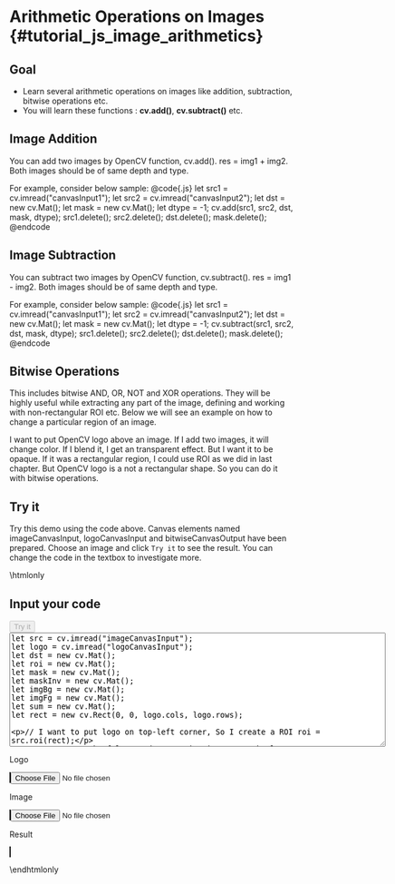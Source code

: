 Arithmetic Operations on Images {#tutorial_js_image_arithmetics}
===============================

Goal
----

-   Learn several arithmetic operations on images like addition, subtraction, bitwise operations
    etc.
-   You will learn these functions : **cv.add()**, **cv.subtract()**  etc.

Image Addition
--------------

You can add two images by OpenCV function, cv.add(). res = img1 + img2. Both images should be of same depth and type.

For example, consider below sample:
@code{.js}
let src1 = cv.imread("canvasInput1");
let src2 = cv.imread("canvasInput2");
let dst = new cv.Mat();
let mask = new cv.Mat();
let dtype = -1;
cv.add(src1, src2, dst, mask, dtype);
src1.delete(); src2.delete(); dst.delete(); mask.delete();
@endcode

Image Subtraction
--------------

You can subtract two images by OpenCV function, cv.subtract(). res = img1 - img2. Both images should be of same depth and type.

For example, consider below sample:
@code{.js}
let src1 = cv.imread("canvasInput1");
let src2 = cv.imread("canvasInput2");
let dst = new cv.Mat();
let mask = new cv.Mat();
let dtype = -1;
cv.subtract(src1, src2, dst, mask, dtype);
src1.delete(); src2.delete(); dst.delete(); mask.delete();
@endcode

Bitwise Operations
------------------

This includes bitwise AND, OR, NOT and XOR operations. They will be highly useful while extracting
any part of the image, defining and working with non-rectangular
ROI etc. Below we will see an example on how to change a particular region of an image.

I want to put OpenCV logo above an image. If I add two images, it will change color. If I blend it,
I get an transparent effect. But I want it to be opaque. If it was a rectangular region, I could use
ROI as we did in last chapter. But OpenCV logo is a not a rectangular shape. So you can do it with
bitwise operations.

Try it
------

Try this demo using the code above. Canvas elements named imageCanvasInput, logoCanvasInput and bitwiseCanvasOutput have been prepared. Choose an image and
click `Try it` to see the result. You can change the code in the textbox to investigate more.

\htmlonly
<!DOCTYPE html>
<head>
<style>
canvas {
    border: 1px solid black;
}
.err {
    color: red;
}
</style>
</head>
<body>
<div id="bitwiseCodeArea">
<h2>Input your code</h2>
<button id="bitwiseTryIt" disabled="true" onclick="bitwiseExecuteCode()">Try it</button><br>
<textarea rows="13" cols="80" id="bitwiseTestCode" spellcheck="false">
let src = cv.imread("imageCanvasInput");
let logo = cv.imread("logoCanvasInput");
let dst = new cv.Mat();
let roi = new cv.Mat();
let mask = new cv.Mat();
let maskInv = new cv.Mat();
let imgBg = new cv.Mat();
let imgFg = new cv.Mat();
let sum = new cv.Mat();
let rect = new cv.Rect(0, 0, logo.cols, logo.rows);

// I want to put logo on top-left corner, So I create a ROI
roi = src.roi(rect);

// Create a mask of logo and create its inverse mask also
cv.cvtColor(logo, mask, cv.COLOR_RGBA2GRAY, 0);
cv.threshold(mask, mask, 100, 255, cv.THRESH_BINARY);
cv.bitwise_not(mask, maskInv);

// Black-out the area of logo in ROI
cv.bitwise_and(roi, roi, imgBg, maskInv);

// Take only region of logo from logo image
cv.bitwise_and(logo, logo, imgFg, mask);

// Put logo in ROI and modify the main image
cv.add(imgBg, imgFg, sum);

dst = src.clone();
for(let i = 0; i < logo.rows; i++)
    for(let j = 0; j < logo.cols; j++)
        dst.ucharPtr(i, j)[0] = sum.ucharPtr(i, j)[0];
cv.imshow("bitwiseCanvasOutput", dst);
src.delete(); dst.delete(); logo.delete(); roi.delete(); mask.delete(); maskInv.delete(); imgBg.delete(); imgFg.delete(); sum.delete();
</textarea>
<p class="err" id="bitwiseErr"></p>
</div>
<div id="bitwiseShowcase">
    <div>
        <p>Logo</p>
        <canvas id="logoCanvasInput"></canvas>
        <input type="file" id="templateInput" name="file" />
    </div>
    <div>
        <p>Image</p>
        <canvas id="imageCanvasInput"></canvas>
        <input type="file" id="imageInput" name="file" />
    </div>
    <div>
        <p>Result</p>
        <canvas id="bitwiseCanvasOutput"></canvas>
    </div>
</div>
<script src="utils.js"></script>
<script async src="opencv.js" id="opencvjs"></script>
<script>
function bitwiseExecuteCode() {
    let bitwiseText = document.getElementById("bitwiseTestCode").value;
    try {
        eval(bitwiseText);
        document.getElementById("bitwiseErr").innerHTML = " ";
    } catch(err) {
        document.getElementById("bitwiseErr").innerHTML = err;
    }
}

loadImageToCanvas("lenaFace.png", "logoCanvasInput");
loadImageToCanvas("lena.jpg", "imageCanvasInput");

let templateInputElement = document.getElementById("templateInput");
templateInputElement.addEventListener("change", templateHandleFiles, false);
function templateHandleFiles(e) {
    let templateUrl = URL.createObjectURL(e.target.files[0]);
    loadImageToCanvas(templateUrl, "logoCanvasInput");
}

let imageInputElement = document.getElementById("imageInput");
imageInputElement.addEventListener("change", imageHandleFiles, false);
function imageHandleFiles(e) {
    let imageUrl = URL.createObjectURL(e.target.files[0]);
    loadImageToCanvas(imageUrl, "imageCanvasInput");
}

function onReady() {
    document.getElementById("bitwiseTryIt").disabled = false;
}
if (typeof cv !== 'undefined') {
    onReady();
} else {
    document.getElementById("opencvjs").onload = onReady;
}
</script>
</body>
\endhtmlonly
